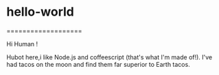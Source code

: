 # hello-world
===================

Hi Human !

Hubot here,i like Node.js and coffeescript (that's what I'm made of!).
I've had tacos on the moon and find them far superior to Earth tacos.
